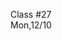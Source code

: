 <div class="lecture1">

<div class="column_date">
<p markdown="block">

Class #27 <br>
Mon,12/10

</p>
</div>
<div class="column_materials">
<p markdown="block">



</p>
</div>

<div class="column_assign">
<p markdown="block">



</p>
</div>

</div>

